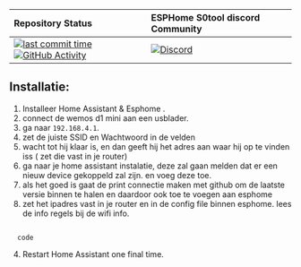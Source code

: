 | Repository Status | ESPHome S0tool discord Community |
| :--- | :--- |
| [![last commit time][github-last-commit]][github-master] [![GitHub Activity][commits-shield]][commits] | [![Discord][discord-shield]][discord]  | 


## Installatie: 
1. Installeer Home Assistant & Esphome .
2. connect de wemos d1 mini aan een usblader.
3. ga naar ```192.168.4.1```.
4. zet de juiste SSID en Wachtwoord in de velden
5. wacht tot hij klaar is, en dan geeft hij het adres aan waar hij op te vinden iss ( zet die vast in je router)
6. ga naar je home assistant instalatie, deze zal gaan melden dat er een nieuw device gekoppeld zal zijn. en voeg deze toe.
7. als het goed is gaat de print connectie maken met github om de laatste versie binnen te halen en daardoor ook toe te voegen aan esphome
8. zet het ipadres vast in je router en in de config file binnen esphome. lees de info regels bij de wifi info.
```

  code
```
4. Restart Home Assistant one final time.



[commits-shield]: https://img.shields.io/github/commit-activity/m/huizebruin/s0tool.svg
[commits]: https://github.com/huizebruin/s0tool/commits/main
[github-last-commit]: https://img.shields.io/github/last-commit/huizebruin/s0tool.svg?style=plasticr
[github-master]: https://github.com/huizebruin/s0tool

[discord-shield]: https://img.shields.io/discord/723629686093119650.svg?logo=discord&color=7289da
[discord]: https://discord.gg/bN8rC7gEng

